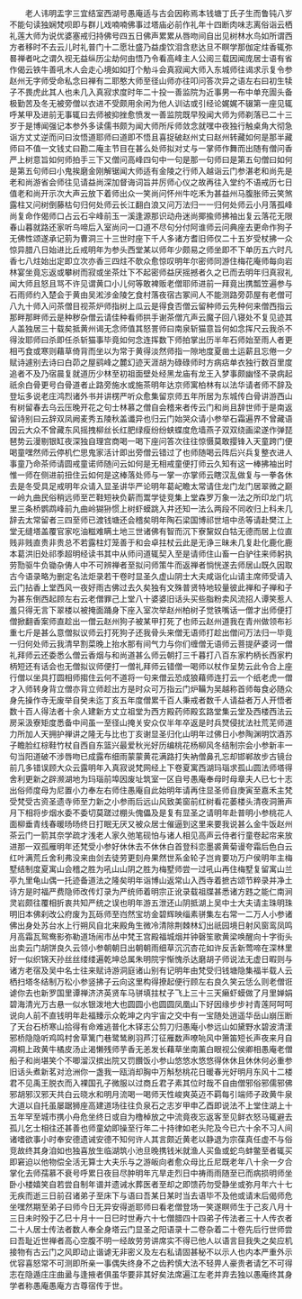 <!-- { "loadSidebar": true } -->
　　老人讳明盂字三宜结室西湖号愚庵适与古会因称焉本钱塘丁氏子生而鲁钝八岁不能句读独娴梵呗即与群儿戏喃喃佛事过塔庙必前作礼年十四断肉味志离俗诣云栖礼莲大师为说优婆塞戒归持佛号四五日佛声累累从唇吻间自出见树林水鸟如所谓西方者移时不去云儿时礼普门十二愿壮盛乃益虔饮泪含悲达旦不瞑学那伽定炷香辄弥晷禅者叱之谓久视无益纵历尘劫何由悟乃令看高峰主人公阅三载因闻庞居士语有省作偈云铁牛善吼木人会走心境如如打个觔斗会真寂闻大师入东城师往谒求示复令参赵州无字师受命私念曰禅有二耶憨大师至径山师亦往叩问答次异之语左右曰初生犊子不畏虎此其人也未几入真寂求度时年二十投一善监院为近事男一布中单充圊头备极勤苦及冬无被旁僧以衣进不受颇用余闲为他人训诂或引经论娓娓不辍第一座见辄呼某甲及进前无事辄曰去师被抑挫愈愤发一善监院既早殁闻大师为师剃落已二十三岁于是博闻强记本参外多读儒书颇为闻大师所斥师敛念就嘿中夜独行触桌角大彻急诣方丈丈逆而问曰汝悟道耶师曰道即不悟且喜捉破赵州丈曰赵州转藏如何是那半藏师曰不值一文钱丈曰勘二庵主节目在甚么处师拟对丈与一掌师作舞而出随有僧问香严上树意旨如何师拍手三下又僧问高峰四句中一句是那一句师曰是第五句僧曰如何是第五句师曰小鬼挨磨金刚解锯闻大师适有金陵之行师入越诣云门参湛老和尚先是老和尚游省会师往见请益尚深加督诲词旨并厉师心仪之故再往入堂约不语戒历七日值老和尚开示次大声云放下着师出众一笑尚问怀州牛吃禾为甚益州马腹胀师云笑煞露柱又问树倒藤枯句归何处师云长江翻白浪又问万法归一一归何处师云小月落孤峰尚复命作偈师口占云石伞峰前玉一溪逢源那识动舟迷尚揶揄师拂袖出复云落花无限春山暮就路还家听鸟啼后入室尚问一口道不尽句分付阿谁师云问典座去更命作狗子无佛性颂遂承记莂为曹洞三十三世时座下千人多诸方耆旧师仅二十五岁受杖拂一众惊异腊八日始进比丘戒明年为参头西堂某以师年少颇易之师坐即不下单历五六时凡香七八炷始出定即立次亦香三四炷不欹众愈惊叹明年尔密师同游住梅花庵师每向岩林宴坐竟忘返或攀树而寂或坐茶灶下不起密师益厌摇撼者久之已而去明年归真寂礼闻大师且怒且骂不许见谓黄口小儿何等敢裨贩老僧耶师进前一拜竟出携瓢笠遍参与石雨师约入楚会于黄由吴淞涉金陵乞食村落夜宿古冢间人不能测路旁茆屋有老僧可八九十师入问茶僧目视茶炉师指树上瓜云是得食否僧云留种师云先种何来僧西指云那畔那畔师云是种秽杂僧云请佳种看师拱手谢茶僧亢声云魔子回八寝处不复见迹其人盖独居三十载矣抵黄州谒无念师值其怒詈师曰南泉斩猫意旨何如念挥尺云我杀不得汝耶师曰杀即任杀斩猫事毕竟如何念连挥数下师拍掌出历半年石师始至雨人者更相丐食或寒则藉草倚背而坐以为常于黄得淡然师指一隙地度夏凿土运薪且忘倦一夕赋诗遽别去诗曰白茆之屋鹞峰之麓幻迹天涯胡为碌碌师时方病痁单衣独行数百里度追者不及乃宿晨复就道历少林至初祖面壁处经黑龙庙有龙王入梦事颇幽怪不录病起祇余白骨更号白骨道者止路旁施水或施茶明年达京师寓柏林有以法华请者师不辞及登坛多说老庄鸿烈诸外书并讲楞严听众愈集留京师五年所居为东城传白骨讲游西山有树留春去乌云压晚开花之句士林慕之僧自会稽来者传云门和尚且辞世师于是南返留诗别曰云辞双凤阙麦秀五陵秋盖谶异也归云门始哭众请小参举石霜遍界不曾藏语因云大众不曾藏东风摇拽柳丝长红肥绿瘦纷纷蛱蝶度危墙燕子双双绕画梁遂作弹琵琶势云漫剔银缸夜深独自理宫商喝一喝下座问答次往往惊慑莫敢撄锋入天童跨门便喝童嘿然师云停机伫思鬼家活计即出旁僧云错过了也师随喝云阵后兴兵复整衣进人事童乃命茶师请圆戒童诺师随问云如何是无相戒童便打师云久知有这一棒拂袖出时惟一师在侧进前扭住云如何是这棒落处师与一掌一亦掌师云瞎汉乱做复与一拳各休去是冬受具足戒明年众请入显圣讲华严论明年葛屺瞻太常请住龙门龙门居翠微之巅一岭九曲民俗稍远师至芒鞋短袂负薪而鬻学徒竞集上堂森罗万象一法之所印龙门坑里三条桥鹦鹉峰前九曲岭猢狲惯上树虾蟆跳入井还知一法么两段不同收归上科未几辞去太常留者三四至师已渡钱塘还会稽矣明年陶石梁国博祁世培中丞等请赴樊江上堂无缝塔盖覆官家吃油糍难瞒土地三世诸佛有智而沉下寮黧奴白牯无德而居上位直贱非贱直贵非贵总不若露柱灯笼善于和会卓拄杖云此是无诤三昧未几复赴化鹿化鹿本葛洪旧处祁季超明经读书其中从师问道辄契入至是请师住山畜一白驴往来师躬执劳勚驱牛负锄杂俦人中不可辨禅者至拟问师策牛而返禅者惝恍遂去师居山既久因取古今语录略为删定名法炬录若干卷时显圣久虚山阴士大夫咸诣化山请主席师受请入云门拈香上堂西风一夜好雨古佛过去久矣独有文殊普贤特地较量彼此禅和子禅和子为甚东倒西起顾左右云老僧罪己上堂八十婆婆旧话头买些脂粉卖风流招人谭笑惹人羞只得无言下翠楼以被掩面踊身下座入室次举赵州柏树子觉铁嘴话一僧才出师便打僧掀翻香案师直趁出一僧云赵州狗子被某甲打死了也师云赵州道我在青州做领布衫重七斤是甚么意僧拟议师云打死狗子还我骨头来僧无语师打趁出僧问万法归一毕竟一归何处师云我清早割菜晚上抬水那有间气力与你们缠僧无语师云菩提萨婆诃一僧礼拜师云还委悉么僧云香烟与和尚道甚么师云朝打三千暮打八百东家杓柄长西家杓柄短还有话会也无僧拟议师便打一僧礼拜师云错僧一喝师以杖作呈势云此令合上座行僧以坐具打圆相师搊住云何不道将一句来僧云恐成狼藉师连打云一个纸老虎一僧才入师转身背立僧亦背立师趁出方是时众可万指云门炉鞴为吴越称首师每食必随众身先操作寺无废举自癸未迄丁亥五年度僧累千百人秉戒者数千人请益者万人开悟者数十百人得法者十余人建新方丈立祖堂为西方殿药师殿玄路堂集云堂及西楼西法云房采汲寮矩度悉备中间虽一至径山掩关安众仅半年卒返是时兵燹侵扰法社荒芜师道力所加人天拥护禅讲之隆无与比也丁亥谢显圣归化山明年过佛日小参陶渊明饮酒苏子瞻脸红棕鞋竹杖自西自东篮兴最爱秋光好历编桃花杨柳风冬结制宗会小参新丰一句当阳道破不涉唇吻已成露布细雨蒙蒙黄花满路打失衲僧鼻孔忘却邯郸故步古镜台前几多错误顾大众云露明年入真寂说梵网经上下卷夏寓西湖玛瑙求孤山圆法师塔得舍利更新之辟濒湖地为玛瑙前埠因废址筑室一区自号愚庵奉母时母章夫人已七十志出俗师度母为尼置小力奉左右师住愚庵自此始明年请再住显圣师自庚寅至嘉禾主梵受梵受古资圣遗寺师至力新之小参雨后远山风致美窗前红树看花萎楼头清夜洞箫声月下相将步烟水委不委切莫蹉过棚头傀儡及是复有显圣之请明年赴普明小参桃花人面柳垂青线春暖旸旸终日打眠无厌又被众居士催逼到这里来要我说甚么金牛饭赵州茶云门一箭其奈学疏才浅老人家久弛笔砚怕与诸人相见高声云侍者行童卷起帘来放进那一双孤雁明年还梵受小参好休休去不休休白首登科恋墨裘黄菊谩夸霜后色白云红叶满荒丘舍利弗没来由剑去徒劳更刻舟果然世系金轮子岂肯要功万户侯明年主梅墅结制度夏寓山会稽之胜为吼山山阴之胜为梅墅师尝一过吼山再住梅墅复留寓山兰亭九里龟山偶一托迹备道法之隆矣明年诣博山返常山入西寺着摭古颂节粹录并净土诗方是时福严费隐师改传灯录为严统师着明宗正讹录载祖牒甚悉诸方韪之能仁南涧灵岩颇往覆相折衷共知严统之误也明年游五泄还山阴抵湖上吴中士大夫请主珠明珠明旧本佛刹改公府废为瓦砾师至岿然宝坊金碧辉映缁素骈集左右常一二万人小参诸佛出身处苏台水上行朔风自北来殿角生微冷清除荆棘林幻出祇园境日射风窗鸾凤鸣月高霜瓦鸳鸯影弥勒道场闹市丛中梵王宫殿福城烟并钟磬笙歌黄梁唤醒向十字街头出卖云门胡饼良久云领小参朝朝日出朝朝雨细草沉沉杏花如许反舌新莺啼在深林里好一似织锦天孙丝丝缕缕遍乾坤总属朱明院宇惭愧杀达磨胡子师说法无虚日暇则与诸方老宿及吴中名士往来赋诗游洞庭诸山别有记明年由梵受归钱塘隐集福半载人云栖扫塔冬结制万松小参竖拂子云向这里构得撩起便行顾左右良久笑云恁么则老僧诳谑你去也新罗国里谭禅济济英贤车马骈填拄杖子飞上三十三天癞虾蟆做了月里婵娟碧海清光万古悬一似水银泼地大也圆圆小也圆圆凤凰山下好因缘步步衬青莲阿呵呵说向人前不直钱明年赴福臻示众乾坤之内宇宙之交中有一宝随处逍遥华岳山崩压断了天台石桥寒山拾得有命难逃普化木铎志公剪刀归愚庵小参远山如黛野水碧波清漾邪桥隐隐听鸡鸣村舍草篱门巷鹭鸶刷羽芦汀征雁数声嘹喨风中箫笛短长声夜来月自凋桐上政黄牛橘皮汤止渴懒残师芋香无恙发长藉草坐南薰白眼视公侯卿相愚庵老僧船子和尚堪笑个不唧溜汉摈出院又罚饡饭小参山悠悠水悠悠得休休且休休何必重参旧话头煮新茗对沧洲你一盏我一瓯消却胸中万斛愁桃花日暖春光好明月东风十二楼君不见禹王脱衣而入裸国孔子微服以过商丘君子素其位时哉不自由僧邪俗邪儒邪佛邪胡邪汉邪天共白云晓水和明月流喝一喝师天性峻爽英迈不羁每引端师子政黄牛泉大道以自托虽屡踞狮座高建道场往往负泉石之志岁甲申乙酉即说法不上堂住湖上十五年罕至城市携小舟危坐终日或自为橹棹放之中流竟夜忘返客至见鲜衣怒马辄避去孤儿乞士相往还甚善也师童幼即操至行年二十持律如老头陀及今已六十余不习人间诸嗜欲事小时奉安德遗诫安德不知何许人其言颇近黄老以静退为宗葆真任虚不与俗竞故终其身洎如也独喜放生临湖筑小池旦晚携钱米就渔人买鱼或蛇鸟蚌鳖至者辄买即窘迫以他物偿全活无算士大夫乐与之游皈向者愈众母比丘尼既老年八十余一夕合掌化去师孺慕不衰号呼累日夜目尽肿明年亢旱走烈日中祷雨雨随至已而病损明师坐卧小楼嬉笑自若尝自制年谱并遗诫水葬医者至却之即馈药勿受静坐或弥月年六十七无疾而逝三日前召诸弟子至床下与语曰吾某日某时当去语毕不及他或请末后偈师危坐嘿然期至弟子曰师今日无异安得逝耶师曰看老僧登场一笑遂瞑师生于己亥八月十三日未时殁于乙巳十月十一日巳时世寿六十七僧腊四十四弟子传法者三十人传衣者二十人居士传法者数人奉全身塔云门显圣之阳语录十二卷杂着二十卷先后行世师尝曰吾耻近世禅者高心空腹不明一经故劳劳讲席实不得已他人以语言目我失之矣应机接物有古云门之风即动止谐谑无非密义及左右私请固甚秘不以示人也内本严重外示优容喜怒常不可测即所亲一事偶失终身不之齿矜慎大法不轻畀人豪贵者请乞不可得志在隐遁庄庄曲盝与逢掖者俱虽华要非其好矣法席遍江左老并弃去独以愚庵终其身学者称愚庵愚庵方古尊宿传于世。
